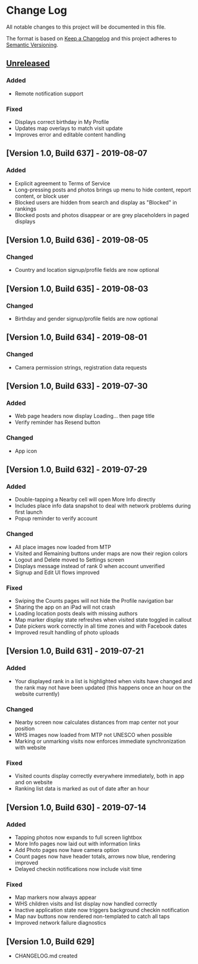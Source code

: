 # Change Log
All notable changes to this project will be documented in this file.

The format is based on [Keep a Changelog](http://keepachangelog.com/)
and this project adheres to [Semantic Versioning](http://semver.org/).

## [Unreleased]

### Added
- Remote notification support

### Fixed
- Displays correct birthday in My Profile
- Updates map overlays to match visit update
- Improves error and editable content handling

## [Version 1.0, Build 637] - 2019-08-07

### Added
- Explicit agreement to Terms of Service
- Long-pressing posts and photos brings up menu to hide content, report content, or block user
- Blocked users are hidden from search and display as "Blocked" in rankings
- Blocked posts and photos disappear or are grey placeholders in paged displays

## [Version 1.0, Build 636] - 2019-08-05

### Changed
- Country and location signup/profile fields are now optional

## [Version 1.0, Build 635] - 2019-08-03

### Changed
- Birthday and gender signup/profile fields are now optional

## [Version 1.0, Build 634] - 2019-08-01

### Changed
- Camera permission strings, registration data requests

## [Version 1.0, Build 633] - 2019-07-30

### Added
- Web page headers now display Loading… then page title
- Verify reminder has Resend button

### Changed
- App icon

## [Version 1.0, Build 632] - 2019-07-29

### Added
- Double-tapping a Nearby cell will open More Info directly
- Includes place info data snapshot to deal with network problems during first launch
- Popup reminder to verify account

### Changed
- All place images now loaded from MTP
- Visited and Remaining buttons under maps are now their region colors
- Logout and Delete moved to Settings screen
- Displays message instead of rank 0 when account unverified
- Signup and Edit UI flows improved

### Fixed
- Swiping the Counts pages will not hide the Profile navigation bar
- Sharing the app on an iPad will not crash
- Loading location posts deals with missing authors
- Map marker display state refreshes when visited state toggled in callout 
- Date pickers work correctly in all time zones and with Facebook dates
- Improved result handling of photo uploads

## [Version 1.0, Build 631] - 2019-07-21

### Added
- Your displayed rank in a list is highlighted when visits have changed and the rank may not have been updated (this happens once an hour on the website currently)

### Changed
- Nearby screen now calculates distances from map center not your position
- WHS images now loaded from MTP not UNESCO when possible
- Marking or unmarking visits now enforces immediate synchronization with website

### Fixed
- Visited counts display correctly everywhere immediately, both in app and on website
- Ranking list data is marked as out of date after an hour

## [Version 1.0, Build 630] - 2019-07-14

### Added
- Tapping photos now expands to full screen lightbox
- More Info pages now laid out with information links
- Add Photo pages now have camera option
- Count pages now have header totals, arrows now blue, rendering improved
- Delayed checkin notifications now include visit time

### Fixed
- Map markers now always appear
- WHS children visits and list display now handled correctly
- Inactive application state now triggers background checkin notification
- Map nav buttons now rendered non-templated to catch all taps
- Improved network failure diagnostics

## [Version 1.0, Build 629]

- CHANGELOG.md created

[Unreleased]: https://github.com/alexcurylo/mtp/compare/master...HEAD
